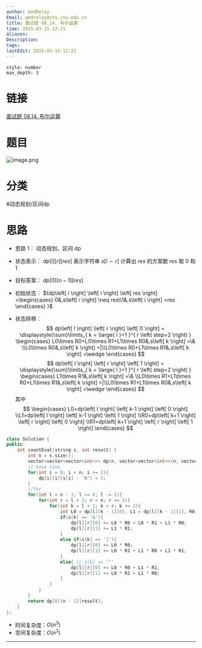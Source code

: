```yaml
---
author: GedRelay
Email: gedrelay@stu.jnu.edu.cn
title: 面试题 08.14. 布尔运算
time: 2025-03-15 12:21
aliases: 
Description: 
tags: 
lastEdit: 2025-03-15-12:22
---
```


```toc
style: number
max_depth: 3
```

# 链接
[面试题 08.14. 布尔运算](https://leetcode.cn/problems/boolean-evaluation-lcci/) 

# 题目
![image.png](https://ged-pic-bed.oss-cn-guangzhou.aliyuncs.com/img/202503151222422.png)


# 分类
#动态规划/区间dp 

# 思路
- 思路 1：
动态规划，区间 dp
- 状态表示：
${dp\left[ l \right] \left[ r \right] \left[ res \right]  }$ 表示字符串 ${s\left[ l\sim r \right]  }$ 计算出 ${res }$ 的方案数
${res }$ 取 ${0 }$ 和 ${1 }$ 

- 目标答案：
${dp\left[ 0 \right] \left[ n-1 \right] \left[ res \right]  }$ 

- 初始状态：
${dp\left[ i \right] \left[ i \right] \left[ res \right] =\begin{cases} 0&,s\left[ i \right] \neq res\\1&,s\left[ i \right] =res \end{cases}  }$ 

- 状态转移：
$$
dp\left[ l \right] \left[ r \right] \left[ 0 \right] = \displaystyle{\sum}\limits_{ k = \large{ l }+1 }^{ r \left( step=2 \right) } \begin{cases} L0\times R0+L0\times R1+L1\times R0&,s\left[ k \right] =\& \\L0\times R0&,s\left[ k \right] =|\\L0\times R0+L1\times R1&,s\left[ k \right] =\wedge \end{cases} 
$$
$$
dp\left[ l \right] \left[ r \right] \left[ 1 \right] = \displaystyle{\sum}\limits_{ k = \large{ l }+1 }^{ r \left( step=2 \right) } \begin{cases} L1\times R1&,s\left[ k \right] =\& \\L0\times R1+L1\times R0+L1\times R1&,s\left[ k \right] =|\\L0\times R1+L1\times R0&,s\left[ k \right] =\wedge \end{cases} 
$$
其中
$$
\begin{cases} L0=dp\left[ l \right] \left[ k-1 \right] \left[ 0 \right] \\L1=dp\left[ l \right] \left[ k-1 \right] \left[ 1 \right] \\R0=dp\left[ k+1 \right] \left[ r \right] \left[ 0 \right] \\R1=dp\left[ k+1 \right] \left[ r \right] \left[ 1 \right]  \end{cases} 
$$


```cpp
class Solution {
public:
    int countEval(string s, int result) {
        int n = s.size();
        vector<vector<vector<int>>> dp(n, vector<vector<int>>(n, vector<int>(2, 0)));
        // base case
        for(int i = 0; i < n; i += 2){
            dp[i][i][s[i] - '0'] = 1;
        }
        //for
        for(int l = n - 1; l >= 0; l -= 2){
            for(int r = l + 2; r < n; r += 2){
                for(int k = l + 1; k < r; k += 2){
                    int L0 = dp[l][k - 1][0], L1 = dp[l][k - 1][1], R0 = dp[k + 1][r][0], R1 = dp[k + 1][r][1];
                    if(s[k] == '&'){
                        dp[l][r][0] += L0 * R0 + L0 * R1 + L1 * R0;
                        dp[l][r][1] += L1 * R1;
                    }
                    else if(s[k] == '|'){
                        dp[l][r][0] += L0 * R0;
                        dp[l][r][1] += L0 * R1 + L1 * R0 + L1 * R1;
                    }
                    else{ // s[k] == '^'
                        dp[l][r][0] += L0 * R0 + L1 * R1;
                        dp[l][r][1] += L0 * R1 + L1 * R0;
                    }
                }
            }
        }
        return dp[0][n - 1][result];
    }
};
```


- 时间复杂度：${O\left( n^{3}  \right)  }$ 
- 空间复杂度：${O\left( n^{2}  \right)  }$ 


---

